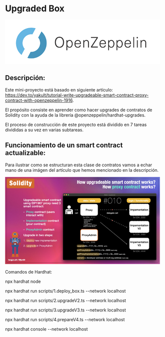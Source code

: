 # Upgraded Box

<img src="./readme-images/open-zeppelin.png" alt="open-zeppelin" />

## Descripción:

Este mini-proyecto está basado en siguiente artículo: https://dev.to/yakult/tutorial-write-upgradeable-smart-contract-proxy-contract-with-openzeppelin-1916.

El propósito consiste en aprender como hacer upgrades de contratos de Solidity con la ayuda de la librería @openzeppelin/hardhat-upgrades.

El proceso de construcción de este proyecto está dividido en 7 tareas divididas a su vez en varias subtareas.

## Funcionamiento de un smart contract actualizable:

Para ilustrar como se estructuran esta clase de contratos vamos a echar mano de una imágen del artículo que hemos mencionado en la descripción.

<img src="./readme-images/upgradeable-structure.jpeg" alt="upgradeable-structure" />

Comandos de Hardhat:

npx hardhat node

npx hardhat run scripts/1.deploy_box.ts --network localhost

npx hardhat run scripts/2.upgradeV2.ts --network localhost

npx hardhat run scripts/3.upgradeV3.ts --network localhost

npx hardhat run scripts/4.prepareV4.ts --network localhost

npx hardhat console --network localhost
